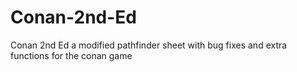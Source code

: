 # Conan-2nd-Ed
Conan 2nd Ed
a modified pathfinder sheet with bug fixes and extra functions for the conan game
